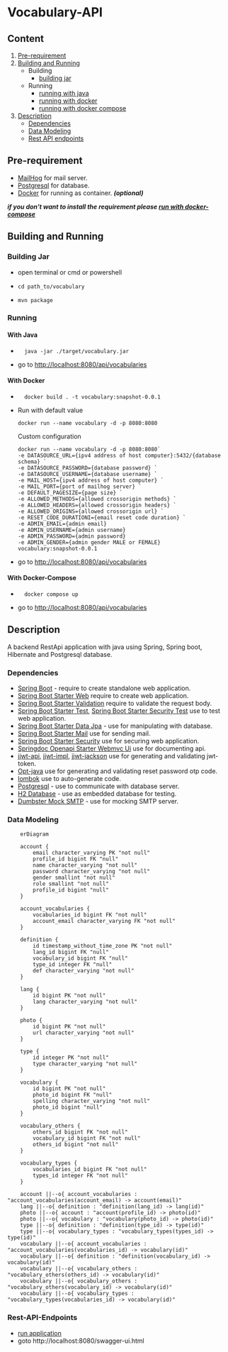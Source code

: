 # Vocabulary-API

## Content

1. [Pre-requirement](#pre-requirement)
2. [Building and Running](#building-and-running)
    - Building
        - [building jar](#building-jar)
    - Running
      - [running with java](#with-java)
      - [running with docker](#with-docker)
      - [running with docker compose](#with-docker-compose)
3. [Description](#description)
    - [Dependencies](#dependencies)
    - [Data Modeling](#data-modeling)
    - [Rest API endpoints](#rest-api-endpoints)

## Pre-requirement

- [MailHog](https://github.com/mailhog/MailHog) for mail server.
- [Postgresql](https://www.postgresql.org/) for database.
- [Docker](https://www.docker.com/) for running as container. ***(optional)***

***if you don't want to install the requirement please [run with docker-compose](#with-docker-compose)***

## Building and Running

### Building Jar

- open terminal or cmd or powershell
- ```shell
  cd path_to/vocabulary
- ```shell
  mvn package

### Running

#### With Java

- ```shell
    java -jar ./target/vocabulary.jar
- go to [http://localhost:8080/api/vocabularies](http://localhost:8080/api/vocabularies)


#### With Docker

- ``` shell
    docker build . -t vocabulary:snapshot-0.0.1

- Run with default value
   ```shell
   docker run --name vocabulary -d -p 8080:8080
  ```
   Custom configuration
   ```shell
   docker run --name vocabulary -d -p 8080:8080`
   -e DATASOURCE_URL={ipv4 address of host computer}:5432/{database schema} `
   -e DATASOURCE_PASSWORD={database password} `
   -e DATASOURCE_USERNAME={database username} `
   -e MAIL_HOST={ipv4 address of host computer} `
   -e MAIL_PORT={port of mailhog server} `
   -e DEFAULT_PAGESIZE={page size} `
   -e ALLOWED_METHODS={allowed crossorigin methods} `
   -e ALLOWED_HEADERS={allowed crossorigin headers} `
   -e ALLOWED_ORIGINS={allowed crossorigin url} `
   -e RESET_CODE_DURATIONI={email reset code duration} `
   -e ADMIN_EMAIL={admin email}
   -e ADMIN_USERNAME={admin username}
   -e ADMIN_PASSWORD={admin password}
   -e ADMIN_GENDER={admin gender MALE or FEMALE}
   vocabulary:snapshot-0.0.1
- go to [http://localhost:8080/api/vocabularies](http://localhost:8080/api/vocabularies)

#### With Docker-Compose

- ```shell
    docker compose up
- go to [http://localhost:8080/api/vocabularies](http://localhost:8080/api/vocabularies)



## Description

A backend RestApi application with java using Spring, Spring boot, Hibernate and Postgresql database.

### Dependencies

- [Spring Boot](https://spring.io/projects/spring-boot) - require to create standalone web application.
- [Spring Boot Starter Web](https://spring.io/projects/spring-boot) require to create web application.
- [Spring Boot Starter Validation](https://spring.io/projects/spring-boot) require to validate the request body.
- [Spring Boot Starter Test](https://spring.io/projects/spring-boot), [Spring Boot Starter Security Test](https://spring.io/projects/spring-boot) use to test web application.
- [Spring Boot Starter Data Jpa](https://spring.io/projects/spring-boot) - use for manipulating with database.
- [Spring Boot Starter Mail](https://spring.io/projects/spring-boot) use for sending mail.
- [Spring Boot Starter Security](https://spring.io/projects/spring-boot) use for securing web application.
- [Springdoc Openapi Starter Webmvc Ui](https://springdoc.org/) use for documenting api.
- [jjwt-api](https://github.com/jwtk/jjwt), [jjwt-impl](https://github.com/jwtk/jjwt), [jjwt-jackson](https://github.com/jwtk/jjwt) use for generating and validating jwt-token.
- [Opt-java](https://github.com/BastiaanJansen/otp-java) use for generating and validating reset password otp code.
- [lombok](https://projectlombok.org/) use to auto-generate code.
- [Postgresql](https://jdbc.postgresql.org/) - use to communicate with database server.
- [H2 Database]() - use as embedded database for testing.
- [Dumbster Mock SMTP](https://github.com/kirviq/dumbster) - use for mocking SMTP server.

### Data Modeling

``` mermaid
    erDiagram

    account {
        email character_varying PK "not null"
        profile_id bigint FK "null"
        name character_varying "not null"
        password character_varying "not null"
        gender smallint "not null"
        role smallint "not null"
        profile_id bigint "null"
    }

    account_vocabularies {
        vocabularies_id bigint FK "not null"
        account_email character_varying FK "not null"
    }

    definition {
        id timestamp_without_time_zone PK "not null"
        lang_id bigint FK "null"
        vocabulary_id bigint FK "null"
        type_id integer FK "null"
        def character_varying "not null"
    }

    lang {
        id bigint PK "not null"
        lang character_varying "not null"
    }

    photo {
        id bigint PK "not null"
        url character_varying "not null"
    }

    type {
        id integer PK "not null"
        type character_varying "not null"
    }

    vocabulary {
        id bigint PK "not null"
        photo_id bigint FK "null"
        spelling character_varying "not null"
        photo_id bigint "null"
    }

    vocabulary_others {
        others_id bigint FK "not null"
        vocabulary_id bigint FK "not null"
        others_id bigint "not null"
    }

    vocabulary_types {
        vocabularies_id bigint FK "not null"
        types_id integer FK "not null"
    }

    account ||--o{ account_vocabularies : "account_vocabularies(account_email) -> account(email)"
    lang ||--o{ definition : "definition(lang_id) -> lang(id)"
    photo ||--o{ account : "account(profile_id) -> photo(id)"
    photo ||--o{ vocabulary : "vocabulary(photo_id) -> photo(id)"
    type ||--o{ definition : "definition(type_id) -> type(id)"
    type ||--o{ vocabulary_types : "vocabulary_types(types_id) -> type(id)"
    vocabulary ||--o{ account_vocabularies : "account_vocabularies(vocabularies_id) -> vocabulary(id)"
    vocabulary ||--o{ definition : "definition(vocabulary_id) -> vocabulary(id)"
    vocabulary ||--o{ vocabulary_others : "vocabulary_others(others_id) -> vocabulary(id)"
    vocabulary ||--o{ vocabulary_others : "vocabulary_others(vocabulary_id) -> vocabulary(id)"
    vocabulary ||--o{ vocabulary_types : "vocabulary_types(vocabularies_id) -> vocabulary(id)"
```

### Rest-API-Endpoints

- [run application](#running)
- goto http://localhost:8080/swagger-ui.html


